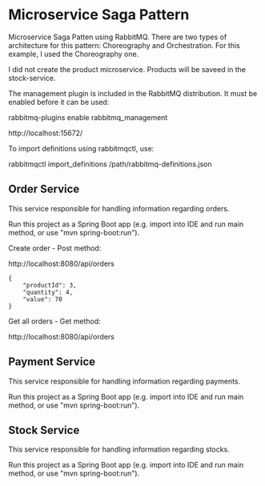 # Microservice Saga Pattern

Microservice Saga Patten using RabbitMQ. There are two types of architecture for this 
pattern: Choreography and Orchestration. For this example, I used the Choreography one.

I did not create the product microservice. Products will be saveed in the stock-service. 

The management plugin is included in the RabbitMQ distribution. It must be enabled 
before it can be used:

rabbitmq-plugins enable rabbitmq_management

http://localhost:15672/

To import definitions using rabbitmqctl, use:

rabbitmqctl import_definitions /path/rabbitmq-definitions.json

## Order Service

This service responsible for handling information regarding orders.

Run this project as a Spring Boot app (e.g. import into IDE and run
main method, or use "mvn spring-boot:run").

Create order - Post method:

http://localhost:8080/api/orders

```
{
    "productId": 3,
    "quantity": 4,
    "value": 70
}
```

Get all orders - Get method:

http://localhost:8080/api/orders

## Payment Service

This service responsible for handling information regarding payments.

Run this project as a Spring Boot app (e.g. import into IDE and run
main method, or use "mvn spring-boot:run").

## Stock Service

This service responsible for handling information regarding stocks.

Run this project as a Spring Boot app (e.g. import into IDE and run
main method, or use "mvn spring-boot:run").